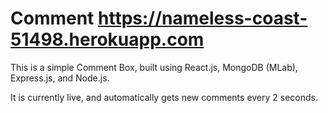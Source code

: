 # Comment https://nameless-coast-51498.herokuapp.com

This is a simple Comment Box, built using React.js, MongoDB (MLab), Express.js, and Node.js. 

It is currently live, and automatically gets new comments every 2 seconds.
